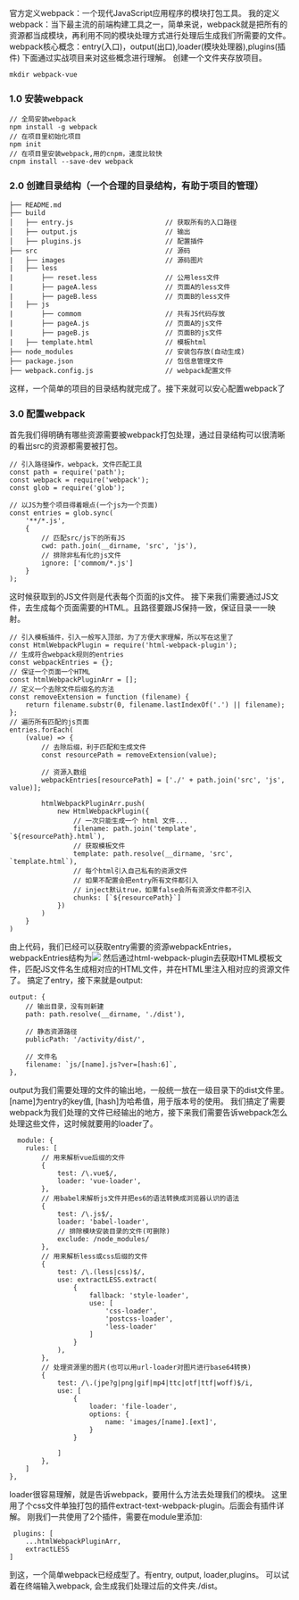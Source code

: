 官方定义webpack：一个现代JavaScript应用程序的模块打包工具。
我的定义webpack：当下最主流的前端构建工具之一，简单来说，webpack就是把所有的资源都当成模块，再利用不同的模块处理方式进行处理后生成我们所需要的文件。
webpack核心概念：entry(入口)，output(出口),loader(模块处理器),plugins(插件)
下面通过实战项目来对这些概念进行理解。
创建一个文件夹存放项目。

    mkdir webpack-vue
### 1.0 安装webpack

    // 全局安装webpack
    npm install -g webpack
    // 在项目里初始化项目
    npm init
    // 在项目里安装webpack,用的cnpm，速度比较快
    cnpm install --save-dev webpack
### 2.0 创建目录结构（一个合理的目录结构，有助于项目的管理）

    ├── README.md
    ├── build
    │   ├── entry.js                       // 获取所有的入口路径
    │   ├── output.js                      // 输出
    │   ├── plugins.js                     // 配置插件
    ├── src                                // 源码
    |   ├── images                         // 源码图片
    |   ├── less                           
    |       ├── reset.less                 // 公用less文件
    |       ├── pageA.less                 // 页面A的less文件
    |       ├── pageB.less                 // 页面B的less文件
    |   ├── js                            
    |       ├── commom                     // 共有JS代码存放
    |       ├── pageA.js                   // 页面A的js文件
    |       ├── pageB.js                   // 页面B的js文件
    |   ├── template.html                  // 模板html
    ├── node_modules                       // 安装包存放(自动生成)
    ├── package.json                       // 包信息管理文件
    ├── webpack.config.js                  // webpack配置文件   
这样，一个简单的项目的目录结构就完成了。接下来就可以安心配置webpack了
### 3.0 配置webpack
首先我们得明确有哪些资源需要被webpack打包处理，通过目录结构可以很清晰的看出src的资源都需要被打包。
    
    // 引入路径操作，webpack，文件匹配工具
    const path = require('path');
    const webpack = require('webpack'); 
    const glob = require('glob');
    
    // 以JS为整个项目得着眼点(一个js为一个页面)
    const entries = glob.sync(
        '**/*.js',
        {
            // 匹配src/js下的所有JS
            cwd: path.join(__dirname, 'src', 'js'),
            // 排除非私有化的js文件
            ignore: ['commom/*.js']
        }
    ); 
这时候获取到的JS文件则是代表每个页面的js文件。
接下来我们需要通过JS文件，去生成每个页面需要的HTML。且路径要跟JS保持一致，保证目录一一映射。

    // 引入模板插件，引入一般写入顶部，为了方便大家理解，所以写在这里了
    const HtmlWebpackPlugin = require('html-webpack-plugin');
    // 生成符合webpack规则的entries
    const webpackEntries = {};
    // 保证一个页面一个HTML
    const htmlWebpackPluginArr = [];
    // 定义一个去除文件后缀名的方法
    const removeExtension = function (filename) {
        return filename.substr(0, filename.lastIndexOf('.') || filename);
    };
    // 遍历所有匹配的js页面
    entries.forEach(
        (value) => {
            // 去除后缀，利于匹配和生成文件
            const resourcePath = removeExtension(value);
    
            // 资源入数组
            webpackEntries[resourcePath] = ['./' + path.join('src', 'js', value)];
    
            htmlWebpackPluginArr.push(
                new HtmlWebpackPlugin({
                    // 一次只能生成一个 html 文件...
                    filename: path.join('template', `${resourcePath}.html`),
                    // 获取模板文件
                    template: path.resolve(__dirname, 'src', `template.html`),
                    // 每个html引入自己私有的资源文件
                    // 如果不配置会把entry所有文件都引入
                    // inject默认true，如果false会所有资源文件都不引入
                    chunks: [`${resourcePath}`]
                })
            )
        }
    )
    
由上代码，我们已经可以获取entry需要的资源webpackEntries，webpackEntries结构为![](https://user-gold-cdn.xitu.io/2017/10/31/bce8388b8afe93583efcc1891d36bfc4)
然后通过html-webpack-plugin去获取HTML模板文件，匹配JS文件名生成相对应的HTML文件，并在HTML里注入相对应的资源文件了。
搞定了entry，接下来就是output:

    output: {
        // 输出目录，没有则新建
        path: path.resolve(__dirname, './dist'),

        // 静态资源路径
        publicPath: '/activity/dist/',

        // 文件名
        filename: `js/[name].js?ver=[hash:6]`,
    },
output为我们需要处理的文件的输出地，一般统一放在一级目录下的dist文件里。[name]为entry的key值, [hash]为哈希值，用于版本号的使用。
我们搞定了需要webpack为我们处理的文件已经输出的地方，接下来我们需要告诉webpack怎么处理这些文件，这时候就要用的loader了。
    
      module: {
        rules: [
            // 用来解析vue后缀的文件
            {
                test: /\.vue$/,
                loader: 'vue-loader',
            },
            // 用babel来解析js文件并把es6的语法转换成浏览器认识的语法
            {
                test: /\.js$/,
                loader: 'babel-loader',
                // 排除模块安装目录的文件(可删除)
                exclude: /node_modules/
            },
            // 用来解析less或css后缀的文件
            {
                test: /\.(less|css)$/,
                use: extractLESS.extract(
                    {
                        fallback: 'style-loader',
                        use: [
                            'css-loader',
                            'postcss-loader',
                            'less-loader'
                        ]
                    }
                ),
            },
            // 处理资源里的图片(也可以用url-loader对图片进行base64转换)
            {
                test: /\.(jpe?g|png|gif|mp4|ttc|otf|ttf|woff)$/i,
                use: [
                    {
                        loader: 'file-loader',
                        options: {
                            name: 'images/[name].[ext]',
                        }
                    }

                ]
            },
        ]
    },

loader很容易理解，就是告诉webpack，要用什么方法去处理我们的模块。
这里用了个css文件单独打包的插件extract-text-webpack-plugin。后面会有插件详解。
刚我们一共使用了2个插件，需要在module里添加:
    
     plugins: [
        ...htmlWebpackPluginArr,
        extractLESS
    ]
    
到这，一个简单webpack已经成型了。有entry, output, loader,plugins。
可以试着在终端输入webpack, 会生成我们处理过后的文件夹./dist。